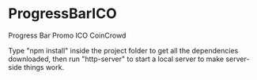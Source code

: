 # ProgressBarICO
Progress Bar Promo ICO CoinCrowd

Type "npm install" inside the project folder to get all the dependencies downloaded, then run "http-server" to start a local server to make server-side things work.

